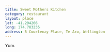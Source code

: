 ```yaml
---
title: Sweet Mothers Kitchen
category: restaurant
layout: place
lat: -41.294266
long: 174.783235
address: 5 Courtenay Place, Te Aro, Wellington
---
```


Yum.